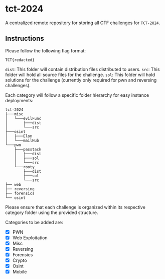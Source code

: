 # tct-2024

A centralized remote repository for storing all CTF challenges for `TCT-2024`. 

## Instructions

Please follow the following flag format:

```
TCT{redacted}
```

`dist`: This folder will contain distribution files distributed to users.
`src`: This folder will hold all source files for the challenge.
`sol`: This folder will hold solutions for the challenge (currently only required for pwn and reversing challenges).

Each category will follow a specific folder hierarchy for easy instance deployments:

```
tct-2024
├───misc
│   └───evilFunc
│       ├───dist
│       └───src
├───osint
│   ├───Elon
│   └───mailHub
└───pwn
    ├───passtack
    │   ├───dist
    │   ├───sol
    │   └───src
    └───rooty
        ├───dist
        ├───sol
        └───src
├── web
├── reversing
├── forensics
└── osint
```

Please ensure that each challenge is organized within its respective category folder using the provided structure.

Categories to be added are:

- [x] PWN
- [x] Web Exploitation
- [x] Misc
- [x] Reversing
- [x] Forensics
- [x] Crypto
- [x] Osint
- [x] Mobile
